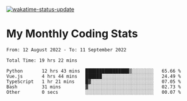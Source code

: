 [![wakatime-status-update](https://github.com/noopurphalak/noopurphalak/workflows/wakatime-status-update/badge.svg)](https://github.com/noopurphalak/noopurphalak/actions/workflows/main.yml)

# My Monthly Coding Stats

<!--START_SECTION:waka-->

```text
From: 12 August 2022 - To: 11 September 2022

Total Time: 19 hrs 22 mins

Python       12 hrs 43 mins  ████████████████▒░░░░░░░░   65.66 %
Vue.js       4 hrs 44 mins   ██████░░░░░░░░░░░░░░░░░░░   24.49 %
TypeScript   1 hr 21 mins    █▓░░░░░░░░░░░░░░░░░░░░░░░   07.05 %
Bash         31 mins         ▓░░░░░░░░░░░░░░░░░░░░░░░░   02.73 %
Other        0 secs          ░░░░░░░░░░░░░░░░░░░░░░░░░   00.07 %
```

<!--END_SECTION:waka-->
